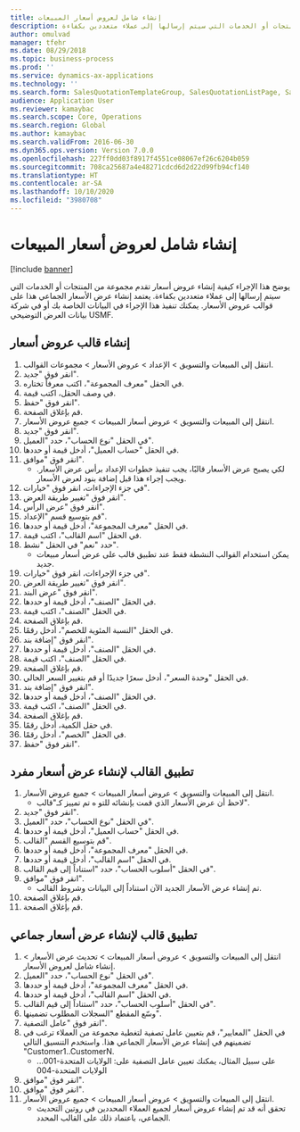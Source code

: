 ```yaml
---
title: إنشاء شامل لعروض أسعار المبيعات
description: يوضح هذا الإجراء كيفية إنشاء عروض أسعار تقدم مجموعة من المنتجات أو الخدمات التي سيتم إرسالها إلى عملاء متعددين بكفاءة.
author: omulvad
manager: tfehr
ms.date: 08/29/2018
ms.topic: business-process
ms.prod: ''
ms.service: dynamics-ax-applications
ms.technology: ''
ms.search.form: SalesQuotationTemplateGroup, SalesQuotationListPage, SalesCreateQuotation, SalesQuotationTable, SysQueryForm, SalesQuickQuote
audience: Application User
ms.reviewer: kamaybac
ms.search.scope: Core, Operations
ms.search.region: Global
ms.author: kamaybac
ms.search.validFrom: 2016-06-30
ms.dyn365.ops.version: Version 7.0.0
ms.openlocfilehash: 227ff0dd03f8917f4551ce08067ef26c6204b059
ms.sourcegitcommit: 708ca25687a4e48271cdcd6d2d22d99fb94cf140
ms.translationtype: HT
ms.contentlocale: ar-SA
ms.lasthandoff: 10/10/2020
ms.locfileid: "3980708"
---
```

# <a name="mass-create-sales-quotations"></a>إنشاء شامل لعروض أسعار المبيعات

[!include [banner](../../includes/banner.md)]

يوضح هذا الإجراء كيفية إنشاء عروض أسعار تقدم مجموعة من المنتجات أو الخدمات التي سيتم إرسالها إلى عملاء متعددين بكفاءة. يعتمد إنشاء عرض الأسعار الجماعي هذا على قوالب عروض الأسعار. يمكنك تنفيذ هذا الإجراء في البيانات الخاصة بك أو في شركة بيانات العرض التوضيحي USMF.


## <a name="create-a-quotation-template"></a>إنشاء قالب عروض أسعار
1. انتقل إلى المبيعات والتسويق > الإعداد > عروض الأسعار > مجموعات القوالب.
2. انقر فوق "جديد".
3. في الحقل "معرف المجموعة"، اكتب معرفاً تختاره.
4. في وصف الحقل، اكتب قيمة.
5. انقر فوق "حفظ".
6. قم بإغلاق الصفحة.
7. انتقل إلى المبيعات والتسويق > عروض أسعار المبيعات > جميع عروض الأسعار.
8. انقر فوق "جديد".
9. في الحقل "نوع الحساب"، حدد "العميل".
10. في الحقل "حساب العميل"، أدخل قيمة أو حددها.
11. انقر فوق "موافق".
    * لكي يصبح عرض الأسعار قالبًا، يجب تنفيذ خطوات الإعداد برأس عرض الأسعار. ويجب إجراء هذا قبل إضافة بنود لعرض الأسعار.   
12. في جزء الإجراءات، انقر فوق "خيارات".
13. انقر فوق "تغيير طريقة العرض‬".
14. انقر فوق "عرض الرأس".
15. قم بتوسيع قسم "الإعداد".
16. في الحقل "معرف المجموعة"، أدخل قيمة أو حددها.
17. في الحقل "اسم القالب"، اكتب قيمة.
18. حدد "نعم" في الحقل "نشط".
    * يمكن استخدام القوالب النشطة فقط عند تطبيق قالب على عرض أسعار مبيعات جديد.  
19. في جزء الإجراءات، انقر فوق "خيارات".
20. انقر فوق "تغيير طريقة العرض‬".
21. انقر فوق "عرض البند".
22. في الحقل "الصنف"، أدخل قيمة أو حددها.
23. في الحقل "الصنف"، اكتب قيمة.
24. قم بإغلاق الصفحة.
25. في الحقل "‏‫النسبة المئوية‬ للخصم‬"، أدخل رقمًا.
26. انقر فوق "إضافة بند".
27. في الحقل "الصنف"، أدخل قيمة أو حددها.
28. في الحقل "الصنف"، اكتب قيمة.
29. قم بإغلاق الصفحة.
30. في الحقل "وحدة السعر"، أدخل سعرًا جديدًا أو قم بتغيير السعر الحالي.
31. انقر فوق "إضافة بند".
32. في الحقل "الصنف"، أدخل قيمة أو حددها.
33. في الحقل "الصنف"، اكتب قيمة.
34. قم بإغلاق الصفحة.
35. في حقل الكمية، أدخل رقمًا.
36. في الحقل "الخصم"، أدخل رقمًا.
37. انقر فوق "حفظ".

## <a name="apply-the-template-to-create-a-single-quotation"></a>تطبيق القالب لإنشاء عرض أسعار مفرد
1. انتقل إلى المبيعات والتسويق > عروض أسعار المبيعات > جميع عروض الأسعار.
    * لاحظ أن عرض الأسعار الذي قمت بإنشائه للتو ه تم تمييز كـ"قالب".  
2. انقر فوق "جديد".
3. في الحقل "نوع الحساب"، حدد "العميل".
4. في الحقل "حساب العميل"، أدخل قيمة أو حددها.
5. قم بتوسيع القسم "القالب".
6. في الحقل "معرف المجموعة"، أدخل قيمة أو حددها.
7. في الحقل "اسم القالب"، أدخل قيمة أو حددها.
8. في الحقل "أسلوب الحساب"، حدد "استناداً إلى قيم القالب".
9. انقر فوق "موافق".
    * تم إنشاء عرض الأسعار الجديد الآن استناداً إلى البيانات وشروط القالب.  
10. قم بإغلاق الصفحة.
11. قم بإغلاق الصفحة.

## <a name="apply-the-template-to-mass-create-quotations"></a>تطبيق قالب لإنشاء عرض أسعار جماعي
1. انتقل إلى المبيعات والتسويق > عروض أسعار المبيعات > تحديث عرض الأسعار > إنشاء شامل لعروض الأسعار.
2. في الحقل "نوع الحساب"، حدد "العميل".
3. في الحقل "معرف المجموعة"، أدخل قيمة أو حددها.
4. في الحقل "اسم القالب"، أدخل قيمة أو حددها.
5. في الحقل "أسلوب الحساب"، حدد "استناداً إلى قيم القالب".
6. وسّع المقطع "السجلات المطلوب تضمينها‬".
7. انقر فوق "عامل التصفية".
8. في الحقل "المعايير"، قم بتعيين عامل تصفية لتغطية مجموعة من العملاء ترغب في تضمينهم في إنشاء عرض الأسعار الجماعي هذا. واستخدم التنسيق التالي "Customer1..CustomerN.
    * على سبيل المثال، يمكنك تعيين عامل التصفية على: الولايات المتحدة-001... الولايات المتحدة-004  
9. انقر فوق "موافق".
10. انقر فوق "موافق".
11. انتقل إلى المبيعات والتسويق > عروض أسعار المبيعات > جميع عروض الأسعار.
    * تحقق أنه قد تم إنشاء عروض أسعار لجميع العملاء المحددين في روتين التحديث الجماعي، باعتماد ذلك على القالب المحدد.  

